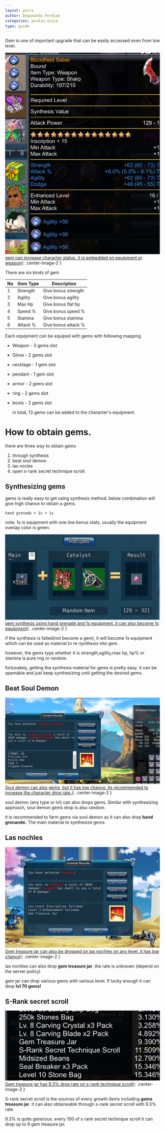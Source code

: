 ```yaml
---
layout: posts
author: Degananda Ferdian
categories: pockie-ninja
type: guide
---
```



Gem is one of important upgrade that can be easily accessed even from low level.

![postimage80](/assets/images/pockieninja/gem1.jpg)
[gem can increase character status, it is embedded on equipment or weapon](/assets/images/pockieninja/gem1.jpg){: .center-image-2 }

There are six kinds of gem

| No | Gem Type | Description |  
|----|----------|--------|
| 1 | Strength | Give bonus strength | 
| 2 | Agility | Give bonus agility | 
| 3 | Max Hp | Give bonus flat hp | 
| 4 | Speed % | Give bonus speed % | 
| 5 | Stamina | Give bonus stamina |
| 6 | Attack % | Give bonus attack % |

Each equipment can be equiped with gems with following mapping

- Weapon - 3 gems slot
- Glove - 2 gems slot
- necklage - 1 gem slot
- pendant - 1 gem slot
- armor - 2 gems slot
- ring - 2 gems slot
- boots - 2 gems slot

    in total, 13 gems can be added to the character's equipment.

# How to obtain gems.

there are three way to obtain gems

1. through synthesis
2. beat soul demon
3. las nocles
4. open s-rank secret technique scroll.

## Synthesizing gems

gems is really easy to get using synthesis method.
below combination will give high chance to obtain a gems.

    hand grenade + 1s + 1s

note: 1s is equipment with one line bonus stats, usually the equipment overlay color is green.

![postimage80](/assets/images/pockieninja/gem2.jpg)
[gem synthesis using hand grenade and 1s equipment. it can also become 1s equipment](/assets/images/pockieninja/gem2.jpg){: .center-image-2 }

if the synthesis is failed(not become a gem), it will become 1s equipment which can be used as material to re-synthesis into gem.

however, the gems type whether it is strength,agility,max hp, hp% or stamina is pure rng or random.

fortunately, getting the synthesis material for gems is pretty easy. it can be spamable and just keep synthesizing until getting the desired gems.

## Beat Soul Demon

![postimage80](/assets/images/pockieninja/gem3.jpg)
[Soul demon can also gems, but it has low chance. its recommended to increase the character drop rate.](/assets/images/pockieninja/gem3.jpg){: .center-image-2 }

soul demon (any type or lvl) can also drops gems. Similar with synthesizing approach, soul demon gems drop is also random.

it is recommended to farm gems via soul demon as it can also drop **hand grenande.** The main material to synthesize gems.

## Las nochles

![postimage80](/assets/images/pockieninja/gem5.jpg)
[Gem treasure jar can also be dropped on las nochles on any level. it has low chance](/assets/images/pockieninja/gem5.jpg){: .center-image-2 }

las nochles can also drop **gem treasure jar**. the rate is unknown (depend on the server policy)

gem jar can drop various gems with various level. If lucky enough it can drop **lvl 70 gems!**

## S-Rank secret scroll

![postimage80](/assets/images/pockieninja/gem4.jpg)
[Gem treasure jar has 9.3% drop rate on s-rank technique scroll](/assets/images/pockieninja/gem4.jpg){: .center-image-2 }

S-rank secret scroll is the sources of every growth items including **gems treasure jar**. it can also obtaineable through s-rank secret scroll with 9.3% rate

9.3% is quite generous. every 100 of s rank secret technique scroll it can drop up to 9 gem treasure jar.